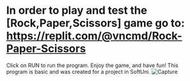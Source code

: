 # In order to play and test the [Rock,Paper,Scissors] game go to: https://replit.com/@vncmd/Rock-Paper-Scissors 

Click on RUN to run the program.
Enjoy the game, and have fun!
This program is basic and was created for a project in SoftUni.
![Capture](https://user-images.githubusercontent.com/99009455/213918462-b9d653af-c4e0-4d58-be1a-b84ee16195ee.PNG)
